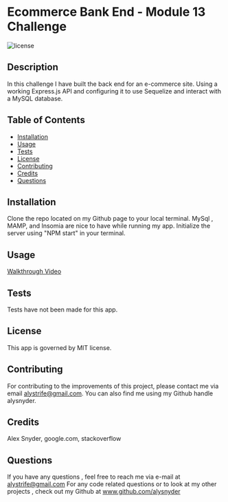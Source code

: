 # Ecommerce Bank End - Module 13 Challenge
![license](https://img.shields.io/badge/license-MIT-orange.svg)

## Description

In this challenge I have built the back end for an e-commerce site. Using a working Express.js API and configuring it to use Sequelize and interact with a MySQL database.


## Table of Contents

* [Installation](#installation)
* [Usage](#usage)
* [Tests](#tests)
* [License](#license)
* [Contributing](#contributing)
* [Credits](#credits)
* [Questions](#questions)

## Installation
Clone the repo located on my Github page to your local terminal. MySql , MAMP, and Insomia are nice to have while running my app. Initialize the server using "NPM start" in your terminal. 

## Usage

[Walkthrough Video](https://github.com/AlySnyder/Team-Portfolio-Generator/raw/main/team-profile-generator.mov)

## Tests

Tests have not been made for this app. 

## License

This app is governed by MIT license.

## Contributing

For contributing to the improvements of this project, please contact me via email alystrife@gmail.com. You can also find me using my Github handle alysnyder.

## Credits 

Alex Snyder, google.com, stackoverflow 

## Questions

If you have any questions , feel free to reach me via e-mail at alystrife@gmail.com For any code related questions or to look at my other projects , check out my Github at www.github.com/alysnyder
